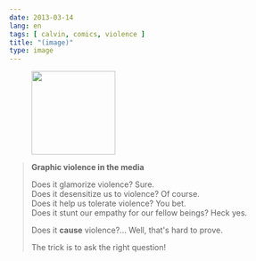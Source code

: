 ```yaml
---
date: 2013-03-14
lang: en
tags: [ calvin, comics, violence ]
title: "(image)"
type: image
---
```


<figure>
<a
href="https://hugo.ferreira.cc/graphic-violence-in-the-media-does-it-glamorize/attachment/542/"
rel="attachment"><img
src="/wp-content/uploads/2013/03/tumblr_mjo99aMvsW1qz82meo1_1280-150x150.gif"
width="150" height="150" /></a></figure>

> **Graphic violence in the media**
>
> Does it glamorize violence? Sure.\
> Does it desensitize us to violence? Of course.\
> Does it help us tolerate violence? You bet.\
> Does it stunt our empathy for our fellow beings? Heck yes.
>
> Does it **cause** violence?... Well, that's hard to prove.
>
> The trick is to ask the right question!


